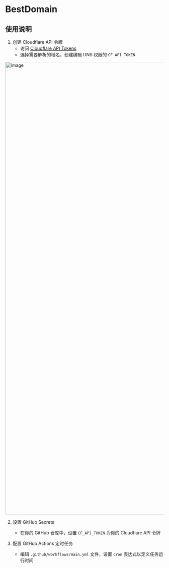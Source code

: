 # BestDomain

## 使用说明

1. 创建 Cloudflare API 令牌
   - 访问 [Cloudflare API Tokens](https://dash.cloudflare.com/profile/api-tokens)
   - 选择需要解析的域名，创建编辑 DNS 权限的 `CF_API_TOKEN`

<img width="1440" alt="image" src="https://github.com/user-attachments/assets/26aa632b-e1b9-4e72-9e69-713f19a16fa9">

2. 设置 GitHub Secrets
   - 在你的 GitHub 仓库中，设置 `CF_API_TOKEN` 为你的 Cloudflare API 令牌

3. 配置 GitHub Actions 定时任务
   - 编辑 `.github/workflows/main.yml` 文件，设置 `cron` 表达式以定义任务运行时间
